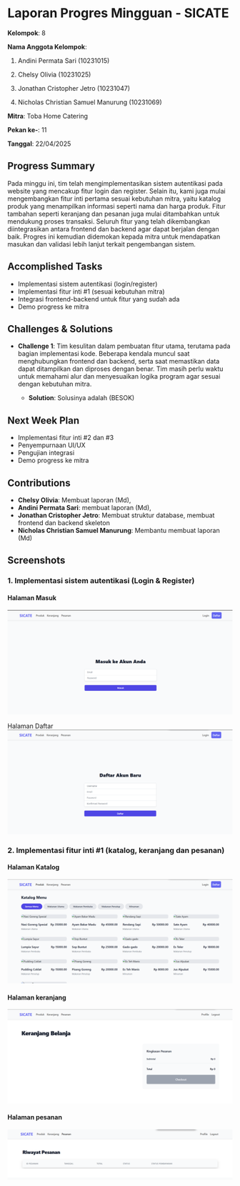 # Laporan Progres Mingguan - SICATE
**Kelompok**: 8

**Nama Anggota Kelompok**: 
1. Andini Permata Sari (10231015)

2. Chelsy Olivia (10231025)

3. Jonathan Cristopher Jetro (10231047)

4. Nicholas Christian Samuel Manurung (10231069)

**Mitra**: Toba Home Catering

**Pekan ke-**: 11

**Tanggal**: 22/04/2025

## Progress Summary
Pada minggu ini, tim telah mengimplementasikan sistem autentikasi pada website yang mencakup fitur login dan register. Selain itu, kami juga mulai mengembangkan fitur inti pertama sesuai kebutuhan mitra, yaitu katalog produk yang menampilkan informasi seperti nama dan harga produk. Fitur tambahan seperti keranjang dan pesanan juga mulai ditambahkan untuk mendukung proses transaksi. Seluruh fitur yang telah dikembangkan diintegrasikan antara frontend dan backend agar dapat berjalan dengan baik. Progres ini kemudian didemokan kepada mitra untuk mendapatkan masukan dan validasi lebih lanjut terkait pengembangan sistem.


## Accomplished Tasks
- Implementasi sistem autentikasi (login/register)
- Implementasi fitur inti #1 (sesuai kebutuhan mitra)
- Integrasi frontend-backend untuk fitur yang sudah ada
- Demo progress ke mitra

## Challenges & Solutions
- **Challenge 1**: Tim kesulitan dalam pembuatan fitur utama, terutama pada bagian implementasi kode. Beberapa kendala muncul saat menghubungkan frontend dan backend, serta saat memastikan data dapat ditampilkan dan diproses dengan benar. Tim masih perlu waktu untuk memahami alur dan menyesuaikan logika program agar sesuai dengan kebutuhan mitra.

  - **Solution**: Solusinya adalah (BESOK)

## Next Week Plan
- Implementasi fitur inti #2 dan #3
- Penyempurnaan UI/UX
- Pengujian integrasi
- Demo progress ke mitra

## Contributions
- **Chelsy Olivia**: Membuat laporan (Md), 
- **Andini Permata Sari**: membuat laporan (Md),
- **Jonathan Cristopher Jetro**: Membuat struktur database, membuat frontend dan backend skeleton
- **Nicholas Christian Samuel Manurung**: Membantu membuat laporan (Md)

## Screenshots
### 1. Implementasi sistem autentikasi (Login & Register)
#### Halaman Masuk
![alt text](masuk.png)

Halaman Daftar
![alt text](Daftar.png)

### 2. Implementasi fitur inti #1 (katalog, keranjang dan pesanan)
#### Halaman Katalog
![alt text](katalog.png)

#### Halaman keranjang
![alt text](keranjang.png)

#### Halaman pesanan
![alt text](<riwayat pesanan.png>)

